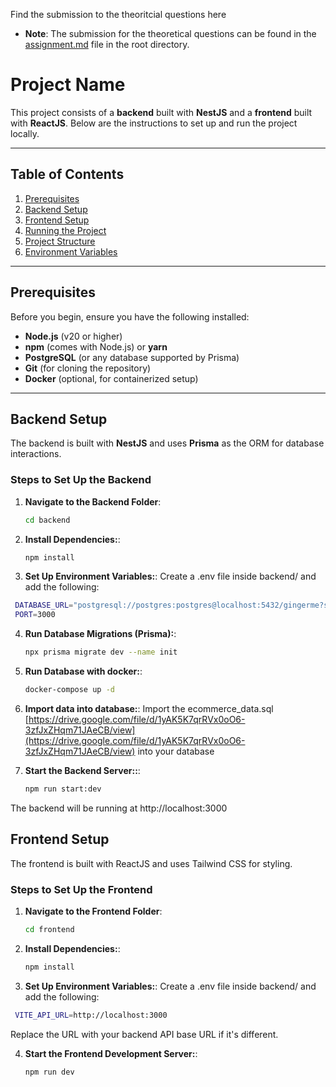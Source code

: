 Find the submission to the theoritcial questions here
- **Note**:
  The submission for the theoretical questions can be found in the [assignment.md](https://github.com/profchydon/gingerme/blob/main/assignment.md) file in the root directory.


# Project Name

This project consists of a **backend** built with **NestJS** and a **frontend** built with **ReactJS**. Below are the instructions to set up and run the project locally.

---

## Table of Contents

1. [Prerequisites](#prerequisites)
2. [Backend Setup](#backend-setup)
3. [Frontend Setup](#frontend-setup)
4. [Running the Project](#running-the-project)
5. [Project Structure](#project-structure)
6. [Environment Variables](#environment-variables)

---

## Prerequisites

Before you begin, ensure you have the following installed:

- **Node.js** (v20 or higher)
- **npm** (comes with Node.js) or **yarn**
- **PostgreSQL** (or any database supported by Prisma)
- **Git** (for cloning the repository)
- **Docker** (optional, for containerized setup)

---

## Backend Setup

The backend is built with **NestJS** and uses **Prisma** as the ORM for database interactions.

### Steps to Set Up the Backend

1. **Navigate to the Backend Folder**:
   ```bash
   cd backend
   ```

2. **Install Dependencies:**:
   ```bash
   npm install
   ```

3. **Set Up Environment Variables:**:
 Create a .env file inside backend/ and add the following:
 ```bash
  DATABASE_URL="postgresql://postgres:postgres@localhost:5432/gingerme?schema=public"
  PORT=3000
 ```

4. **Run Database Migrations (Prisma):**:
   ```bash
   npx prisma migrate dev --name init
   ```

5. **Run Database with docker:**:
   ```bash
   docker-compose up -d
   ```

6. **Import data into database:**:
  Import the ecommerce_data.sql [https://drive.google.com/file/d/1yAK5K7qrRVx0oO6-3zfJxZHqm71JAeCB/view](https://drive.google.com/file/d/1yAK5K7qrRVx0oO6-3zfJxZHqm71JAeCB/view) into your database

7. **Start the Backend Server::**:
   ```bash
   npm run start:dev
   ```

The backend will be running at http://localhost:3000


## Frontend Setup

The frontend is built with ReactJS and uses Tailwind CSS for styling.

### Steps to Set Up the Frontend

1. **Navigate to the Frontend Folder**:
   ```bash
   cd frontend
   ```

2. **Install Dependencies:**:
   ```bash
   npm install
   ```

3. **Set Up Environment Variables:**:
 Create a .env file inside backend/ and add the following:
 ```bash
  VITE_API_URL=http://localhost:3000
 ```

 Replace the URL with your backend API base URL if it's different.

4. **Start the Frontend Development Server:**:
   ```bash
   npm run dev
   ```